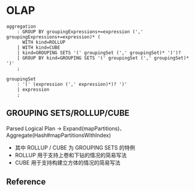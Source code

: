 # OLAP

```antlrv4
aggregation
    : GROUP BY groupingExpressions+=expression (',' groupingExpressions+=expression)* (
      WITH kind=ROLLUP
    | WITH kind=CUBE
    | kind=GROUPING SETS '(' groupingSet (',' groupingSet)* ')')?
    | GROUP BY kind=GROUPING SETS '(' groupingSet (',' groupingSet)* ')'
    ;

groupingSet
    : '(' (expression (',' expression)*)? ')'
    | expression
    ;
```

## GROUPING SETS/ROLLUP/CUBE

Parsed Logical Plan -> Expand(mapPartitions)、Aggregate(Hash#mapPartitionsWithIndex)

- 其中 ROLLUP / CUBE 为 GROUPING SETS 的特例
- ROLLUP 用于支持上卷和下钻的情况的简易写法
- CUBE 用于支持构建立方体的情况的简易写法

## Reference
